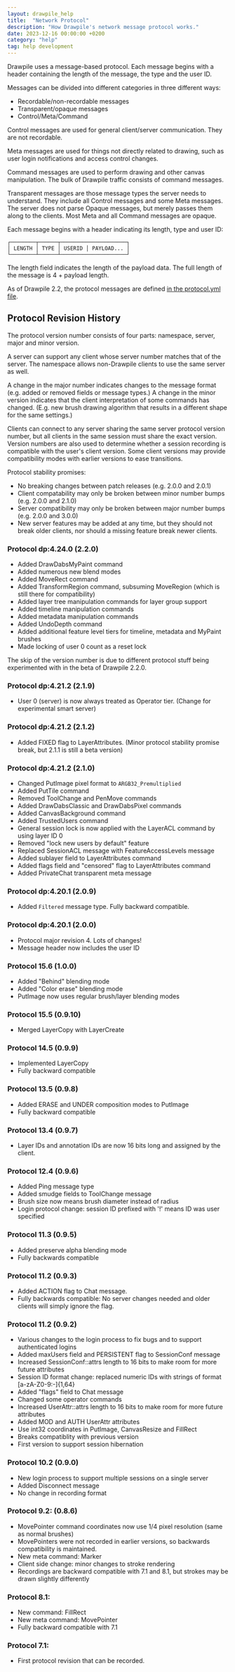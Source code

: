 ```yaml
---
layout: drawpile_help
title:  "Network Protocol"
description: "How Drawpile's network message protocol works."
date: 2023-12-16 00:00:00 +0200
category: "help"
tag: help development
---
```


Drawpile uses a message-based protocol. Each message begins with a header containing the length of the message, the type and the user ID.

Messages can be divided into different categories in three different ways:

 * Recordable/non-recordable messages
 * Transparent/opaque messages
 * Control/Meta/Command

Control messages are used for general client/server communication. They are not recordable.

Meta messages are used for things not directly related to drawing, such as user login notifications and access control changes.

Command messages are used to perform drawing and other canvas manipulation. The bulk of Drawpile traffic consists of command messages.

Transparent messages are those message types the server needs to understand. They include all Control messages and some Meta messages. The server does not parse Opaque messages, but merely passes them along to the clients. Most Meta and all Command messages are opaque.

Each message begins with a header indicating its length, type and user ID:

```
┌────────┬──────┬─────────────────────┐
│ LENGTH │ TYPE │ USERID │ PAYLOAD... │
└────────┴──────┴─────────────────────┘
```

The length field indicates the length of the payload data. The full length of the message is 4 + payload length.

As of Drawpile 2.2, the protocol messages are defined [in the protocol.yml file](https://github.com/drawpile/Drawpile/blob/main/src/drawdance/generators/protogen/protocol.yaml).

## Protocol Revision History

The protocol version number consists of four parts: namespace, server, major and minor version.

A server can support any client whose server number matches that of the server. The namespace allows non-Drawpile clients to use the same server as well.

A change in the major number indicates changes to the message format (e.g. added or removed fields or message types.) A change in the minor version indicates that the client interpretation of some commands has changed. (E.g. new brush drawing algorithm that results in a different shape for the same settings.)

Clients can connect to any server sharing the same server protocol version number, but all clients in the same session must share the exact version. Version numbers are also used to determine whether a session recording is compatible with the user's client version. Some client versions may provide compatibility modes with earlier versions to ease transitions.

Protocol stability promises:

 * No breaking changes between patch releases (e.g. 2.0.0 and 2.0.1)
 * Client compatability may only be broken between minor number bumps (e.g. 2.0.0 and 2.1.0)
 * Server compatibility may only be broken between major number bumps (e.g. 2.0.0 and 3.0.0)
 * New server features may be added at any time, but they should not break older clients,
   nor should a missing feature break newer clients.

### Protocol dp:4.24.0 (2.2.0)

* Added DrawDabsMyPaint command
* Added numerous new blend modes
* Added MoveRect command
* Added TransformRegion command, subsuming MoveRegion (which is still there for compatibility)
* Added layer tree manipulation commands for layer group support
* Added timeline manipulation commands
* Added metadata manipulation commands
* Added UndoDepth command
* Added additional feature level tiers for timeline, metadata and MyPaint brushes
* Made locking of user 0 count as a reset lock

The skip of the version number is due to different protocol stuff being experimented with in the beta of Drawpile 2.2.0.

### Protocol dp:4.21.2 (2.1.9)
* User 0 (server) is now always treated as Operator tier. (Change for experimental smart server)

### Protocol dp:4.21.2 (2.1.2)
* Added FIXED flag to LayerAttributes. (Minor protocol stability promise break, but 2.1.1 is still a beta version)

### Protocol dp:4.21.2 (2.1.0)

* Changed PutImage pixel format to `ARGB32_Premultiplied`
* Added PutTile command
* Removed ToolChange and PenMove commands
* Added DrawDabsClassic and DrawDabsPixel commands
* Added CanvasBackground command
* Added TrustedUsers command
* General session lock is now applied with the LayerACL command by using layer ID 0
* Removed "lock new users by default" feature
* Replaced SessionACL message with FeatureAccessLevels message
* Added sublayer field to LayerAttributes command
* Added flags field and "censored" flag to LayerAttributes command
* Added PrivateChat transparent meta message

### Protocol dp:4.20.1 (2.0.9)

* Added `Filtered` message type. Fully backward compatible.

### Protocol dp:4.20.1 (2.0.0)

* Protocol major revision 4. Lots of changes!
* Message header now includes the user ID

### Protocol 15.6 (1.0.0)

* Added "Behind" blending mode
* Added "Color erase" blending mode
* PutImage now uses regular brush/layer blending modes

### Protocol 15.5 (0.9.10)

* Merged LayerCopy with LayerCreate

### Protocol 14.5 (0.9.9)

* Implemented LayerCopy
* Fully backward compatible

### Protocol 13.5 (0.9.8)

* Added ERASE and UNDER composition modes to PutImage
* Fully backward compatible

### Protocol 13.4 (0.9.7)

* Layer IDs and annotation IDs are now 16 bits long and assigned by the client.

### Protocol 12.4 (0.9.6)

* Added Ping message type
* Added smudge fields to ToolChange message
* Brush size now means brush diameter instead of radius
* Login protocol change: session ID prefixed with '!' means ID was user specified

### Protocol 11.3 (0.9.5)

* Added preserve alpha blending mode
* Fully backwards compatible

### Protocol 11.2 (0.9.3)

* Added ACTION flag to Chat message.
* Fully backwards compatible: No server changes needed and older clients will simply ignore the flag.

### Protocol 11.2 (0.9.2)

* Various changes to the login process to fix bugs and to support authenticated logins
* Added maxUsers field and PERSISTENT flag to SessionConf message
* Increased SessionConf::attrs length to 16 bits to make room for more future attributes
* Session ID format change: replaced numeric IDs with strings of format [a-zA-Z0-9:-]{1,64}
* Added "flags" field to Chat message
* Changed some operator commands
* Increased UserAttr::attrs length to 16 bits to make room for more future attributes
* Added MOD and AUTH UserAttr attributes
* Use int32 coordinates in PutImage, CanvasResize and FillRect
* Breaks compatiblity with previous version
* First version to support session hibernation

### Protocol 10.2 (0.9.0)

* New login process to support multiple sessions on a single server
* Added Disconnect message
* No change in recording format

### Protocol 9.2: (0.8.6)

* MovePointer command coordinates now use 1/4 pixel resolution (same as normal brushes)
* MovePointers were not recorded in earlier versions, so backwards compatibility is maintained.
* New meta command: Marker
* Client side change: minor changes to stroke rendering
* Recordings are backward compatible with 7.1 and 8.1, but strokes may be drawn slightly differently

### Protocol 8.1:

* New command: FillRect
* New meta command: MovePointer
* Fully backward compatible with 7.1

### Protocol 7.1:

* First protocol revision that can be recorded.
